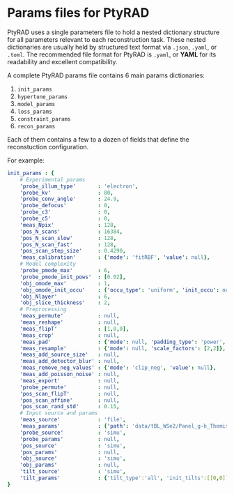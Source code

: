 # Params files for PtyRAD

PtyRAD uses a single parameters file to hold a nested dictionary structure for all parameters relevant to each reconstruction task. These nested dictionaries are usually held by structured text format via `.json`, `.yaml`, or `.toml`. The recommended file format for PtyRAD is `.yaml`, or **YAML** for its readability and excellent compatibility. 

A complete PtyRAD params file contains 6 main params dictionaries:
1. `init_params`
2. `hypertune_params`
3. `model_params`
4. `loss_params`
5. `constraint_params`
6. `recon_params`

Each of them contains a few to a dozen of fields that define the reconstuction configuration.

For example:

```yaml
init_params : {
    # Experimental params
    'probe_illum_type'       : 'electron',
    'probe_kv'               : 80,
    'probe_conv_angle'       : 24.9,
    'probe_defocus'          : 0,
    'probe_c3'               : 0,
    'probe_c5'               : 0,
    'meas_Npix'              : 128,
    'pos_N_scans'            : 16384,
    'pos_N_scan_slow'        : 128,
    'pos_N_scan_fast'        : 128,
    'pos_scan_step_size'     : 0.4290,
    'meas_calibration'       : {'mode': 'fitRBF', 'value': null},
    # Model complexity
    'probe_pmode_max'        : 6,
    'probe_pmode_init_pows'  : [0.02],
    'obj_omode_max'          : 1,
    'obj_omode_init_occu'    : {'occu_type': 'uniform', 'init_occu': null}, 
    'obj_Nlayer'             : 6,
    'obj_slice_thickness'    : 2,
    # Preprocessing
    'meas_permute'           : null,
    'meas_reshape'           : null,
    'meas_flipT'             : [1,0,0],
    'meas_crop'              : null,
    'meas_pad'               : {'mode': null, 'padding_type': 'power', 'target_Npix': 256,'value': 0},
    'meas_resample'          : {'mode': null, 'scale_factors': [2,2]},
    'meas_add_source_size'   : null,
    'meas_add_detector_blur' : null,
    'meas_remove_neg_values' : {'mode': 'clip_neg', 'value': null},
    'meas_add_poisson_noise' : null,
    'meas_export'            : null,
    'probe_permute'          : null,
    'pos_scan_flipT'         : null,
    'pos_scan_affine'        : null,
    'pos_scan_rand_std'      : 0.15,
    # Input source and params
    'meas_source'            : 'file',
    'meas_params'            : {'path': 'data/tBL_WSe2/Panel_g-h_Themis/scan_x128_y128.raw'},
    'probe_source'           : 'simu',
    'probe_params'           : null,
    'pos_source'             : 'simu',
    'pos_params'             : null,
    'obj_source'             : 'simu',
    'obj_params'             : null,
    'tilt_source'            : 'simu',
    'tilt_params'            : {'tilt_type':'all', 'init_tilts':[[0,0]]},
}
```